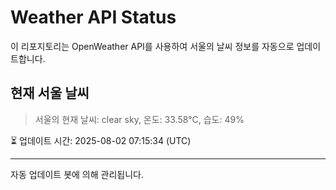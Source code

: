 
# Weather API Status

이 리포지토리는 OpenWeather API를 사용하여 서울의 날씨 정보를 자동으로 업데이트합니다.

## 현재 서울 날씨
> 서울의 현재 날씨: clear sky, 온도: 33.58°C, 습도: 49%

⏳ 업데이트 시간: 2025-08-02 07:15:34 (UTC)

---
자동 업데이트 봇에 의해 관리됩니다.
